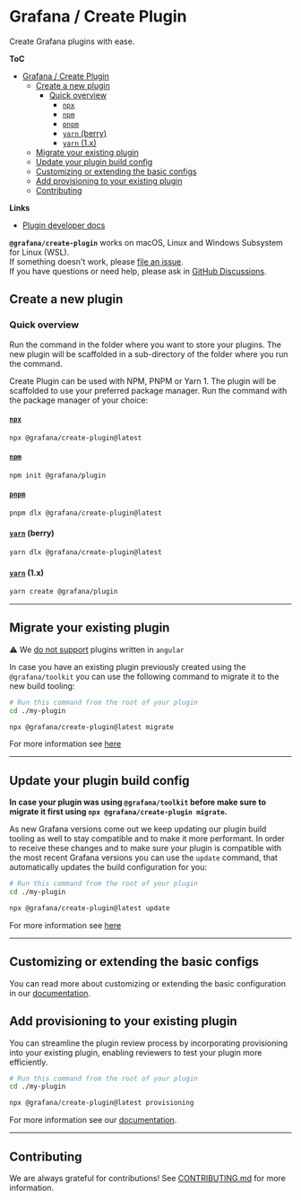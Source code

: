 # Grafana / Create Plugin

Create Grafana plugins with ease.

**ToC**

- [Grafana / Create Plugin](#grafana--create-plugin)
  - [Create a new plugin](#create-a-new-plugin)
    - [Quick overview](#quick-overview)
      - [`npx`](#npx)
      - [`npm`](#npm)
      - [`pnpm`](#pnpm)
      - [`yarn` (berry)](#yarn-berry)
      - [`yarn` (1.x)](#yarn-1x)
  - [Migrate your existing plugin](#migrate-your-existing-plugin)
  - [Update your plugin build config](#update-your-plugin-build-config)
  - [Customizing or extending the basic configs](#customizing-or-extending-the-basic-configs)
  - [Add provisioning to your existing plugin](#add-provisioning-to-your-existing-plugin)
  - [Contributing](#contributing)

**Links**

- [Plugin developer docs](https://grafana.com/developers/plugin-tools)

**`@grafana/create-plugin`** works on macOS, Linux and Windows Subsystem for Linux (WSL).<br />
If something doesn't work, please [file an issue](https://github.com/grafana/plugin-tools/issues/new).<br />
If you have questions or need help, please ask in [GitHub Discussions](https://github.com/grafana/plugin-tools/discussions).

## Create a new plugin

### Quick overview

Run the command in the folder where you want to store your plugins. The new plugin will be scaffolded in a sub-directory of the folder where you run the command.

Create Plugin can be used with NPM, PNPM or Yarn 1. The plugin will be scaffolded to use your preferred package manager. Run the command with the package manager of your choice:

#### [`npx`](https://github.com/npm/npx)

```bash
npx @grafana/create-plugin@latest
```

#### [`npm`](https://docs.npmjs.com/cli/v7/commands/npm-init)

```bash
npm init @grafana/plugin
```

#### [`pnpm`](https://pnpm.io/cli/dlx)

```bash
pnpm dlx @grafana/create-plugin@latest
```

#### [`yarn`](https://yarnpkg.com/getting-started) (berry)

```bash
yarn dlx @grafana/create-plugin@latest
```

#### [`yarn`](https://classic.yarnpkg.com/en/docs/getting-started) (1.x)

```bash
yarn create @grafana/plugin
```

---

## Migrate your existing plugin

:warning: We [do not support](https://grafana.com/docs/grafana/latest/developers/angular_deprecation/) plugins written in `angular`

In case you have an existing plugin previously created using the `@grafana/toolkit` you can use the
following command to migrate it to the new build tooling:

```bash
# Run this command from the root of your plugin
cd ./my-plugin

npx @grafana/create-plugin@latest migrate
```

For more information see [here](https://grafana.com/developers/plugin-tools/migration-guides/migrate-from-toolkit)

---

## Update your plugin build config

**In case your plugin was using `@grafana/toolkit` before make sure to migrate it first using `npx @grafana/create-plugin migrate`.**

As new Grafana versions come out we keep updating our plugin build tooling as well to stay compatible and to make it more performant.
In order to receive these changes and to make sure your plugin is compatible with the most recent Grafana versions you can use the `update` command,
that automatically updates the build configuration for you:

```bash
# Run this command from the root of your plugin
cd ./my-plugin

npx @grafana/create-plugin@latest update
```

For more information see [here](https://grafana.com/developers/plugin-tools/migration-guides/update-create-plugin-versions)

---

## Customizing or extending the basic configs

You can read more about customizing or extending the basic configuration in our [documentation](https://grafana.com/developers/plugin-tools/get-started/set-up-development-environment#extend-configurations).

## Add provisioning to your existing plugin

You can streamline the plugin review process by incorporating provisioning into your existing plugin, enabling reviewers to test your plugin more efficiently.

```bash
# Run this command from the root of your plugin
cd ./my-plugin

npx @grafana/create-plugin@latest provisioning
```

For more information see our [documentation](https://grafana.com/developers/plugin-tools/publish-a-plugin/provide-test-environment).

---

## Contributing

We are always grateful for contributions! See [CONTRIBUTING.md](../../CONTRIBUTING.md) for more information.
